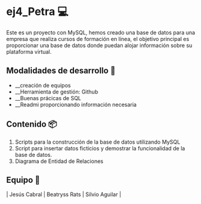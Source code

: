 # ej4_Petra 💻 #

Este es un proyecto con MySQL, hemos creado una base de datos para una empresa que realiza cursos de formación en línea, el objetivo principal es proporcionar una base de datos donde puedan alojar información sobre su plataforma virtual.

## Modalidades de desarrollo 🚀

- __creación de equipos 
- __Herramienta de gestión: Github  
- __Buenas prácicas de SQL 
- __Readmi proporcionando información necesaria  

## Contenido 📦 

1. Scripts para la construcción de la base de datos utilizando MySQL
2. Script para insertar datos ficticios y demostrar la funcionalidad de la base de datos.
3. Diagrama de Entidad de Relaciones

## Equipo 🤝 

| Jesús Cabral | Beatryss Rats | Silvio Aguilar |



